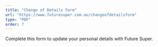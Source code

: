 ```yaml
---
title: "Change of Details Form"
url: "https://www.futuresuper.com.au/changeofdetailsform"
type: "PDF"
order: 7
---
```


Complete this form to update your personal details with Future Super.
